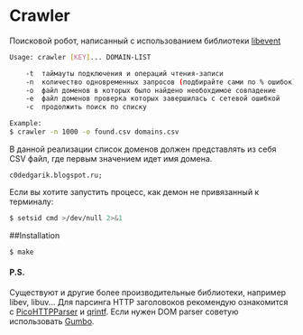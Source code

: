 # Сrawler
Поисковой робот, написанный с использованием библиотеки [libevent]
```bash
Usage: crawler [KEY]... DOMAIN-LIST

	-t	таймауты подключения и операций чтения-записи
	-n	количество одновременных запросов (подбирайте сами по % ошибок)
	-o	файл доменов в которых было найдено необохдимое совпадение
	-e	файл доменов проверка которых завершилась с сетевой ошибкой
	-c	продолжить поиск по списку

Example:
$ crawler -n 1000 -o found.csv domains.csv
```

В данной реализации список доменов должен представлять из себя CSV файл, где первым значением идет имя домена.
```
c0dedgarik.blogspot.ru;
```

Если вы хотите запустить процесс, как демон не привязанный к терминалу:
```bash
$ setsid cmd >/dev/null 2>&1
```
##Installation
```bash
$ make
```
#### P.S.
Существуют и другие более производительные библиотеки, например libev, libuv...
Для парсинга HTTP заголовоков рекомендую ознакомится с [PicoHTTPParser] и [qrintf].
Если нужен DOM parser советую использовать [Gumbo].

[libevent]: http://libevent.org
[Gumbo]: https://github.com/google/gumbo-parser
[PicoHTTPParser]: https://github.com/h2o/picohttpparser
[qrintf]: https://github.com/h2o/qrintf
